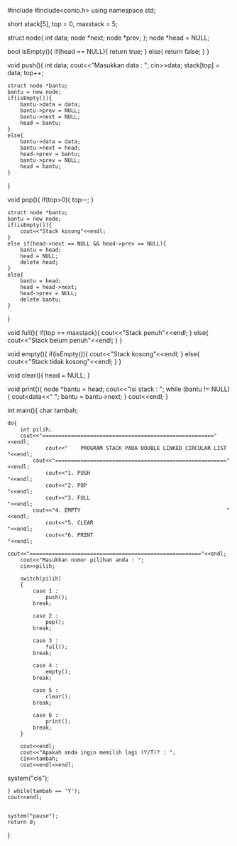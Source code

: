 #include<iostream>
#include<conio.h>
using namespace std;

short stack[5], top = 0, maxstack = 5;

struct node{
	int data;
	node *next;
	node *prev;
};
node *head = NULL;

bool isEmpty(){
	if(head == NULL){
		return true;
	}
	else{
		return false;
	}
}

void push(){
	int data;
	cout<<"Masukkan data : ";
	cin>>data;
	stack[top] = data;
	top++;
	
	struct node *bantu;
	bantu = new node;
	if(isEmpty()){
		bantu->data = data;
		bantu->prev = NULL;
		bantu->next = NULL;
		head = bantu;
	}
	else{
		bantu->data = data;
		bantu->next = head;
		head->prev = bantu;
		bantu->prev = NULL;
		head = bantu;
	}
}

void pop(){
	if(top>0){
		top--;
	}
	
	struct node *bantu;
	bantu = new node;
	if(isEmpty()){
		cout<<"Stack kosong"<<endl;
	}
	else if(head->next == NULL && head->prev == NULL){
		bantu = head;
		head = NULL;
		delete head;
	}
	else{
		bantu = head;
		head = head->next;
		head->prev = NULL;
		delete bantu;
	}
}

void full(){
	if(top >= maxstack){
		cout<<"Stack penuh"<<endl;
	}
	else{
		cout<<"Stack belum penuh"<<endl;
	}
}

void empty(){
    if(isEmpty()){
        cout<<"Stack kosong"<<endl;
    }
    else{
        cout<<"Stack tidak kosong"<<endl;
	}
}

void clear(){
	head = NULL;
}

void print(){
       node *bantu = head;
       cout<<"Isi stack : ";
       while (bantu != NULL){
              cout<<bantu->data<<" ";
              bantu = bantu->next;
       }
       cout<<endl;
}


int main(){
	char tambah;
	
	do{
		int pilih;
		cout<<"======================================================"<<endl;
       	        cout<<"    PROGRAM STACK PADA DOUBLE LINKED CIRCULAR LIST    "<<endl;
	        cout<<"======================================================"<<endl;
     	        cout<<"1. PUSH                                               "<<endl;
      	        cout<<"2. POP                                                "<<endl;
    	        cout<<"3. FULL                                               "<<endl;
	        cout<<"4. EMPTY                                              "<<endl;
    	        cout<<"5. CLEAR                                              "<<endl;
    	        cout<<"6. PRINT                                              "<<endl;
    	        cout<<"======================================================"<<endl;
		cout<<"Masukkan nomor pilihan anda : ";
		cin>>pilih;
		
		switch(pilih)
		{
			case 1 : 
				push();
			break;
			
			case 2 : 
				pop();
			break;
			
			case 3 : 
				full();
			break;
			
			case 4 : 
				empty();
			break;
			
			case 5 : 
				clear();
			break;
			
			case 6 : 
				print();
			break;
		}
		
		cout<<endl;
		cout<<"Apakah anda ingin memilih lagi (Y/T)? : ";
		cin>>tambah;
		cout<<endl<<endl;

system("cls");
		
	} while(tambah == 'Y');
	cout<<endl;
	
	
	system("pause");
	return 0;
}
